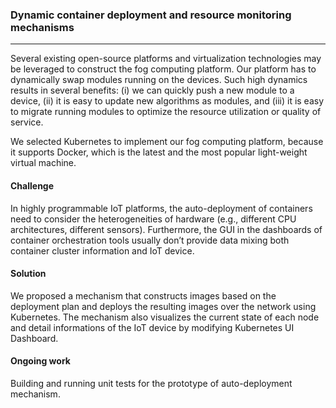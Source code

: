 ### Dynamic container deployment and resource monitoring mechanisms
---

Several existing open-source platforms and virtualization technologies may be leveraged to construct the fog computing platform. Our platform has to dynamically swap modules running on the devices. Such high dynamics results in several benefits: (i) we can quickly push a new module to a device, (ii) it is easy to update new algorithms as modules, and (iii) it is easy to migrate running modules to optimize the resource utilization or quality of service.

We selected Kubernetes to implement our fog computing platform, because it supports Docker, which is the latest and the most popular light-weight virtual machine. 

#### Challenge
In highly programmable IoT platforms,
the auto-deployment of containers need to consider the heterogeneities of hardware (e.g., different CPU architectures, different sensors). Furthermore, the GUI in the dashboards of container orchestration tools usually
don’t provide data mixing both container cluster information and IoT device.
#### Solution
We proposed a mechanism that constructs images based on the deployment plan and deploys
the resulting images over the network using Kubernetes. The mechanism also visualizes the current state of
each node and detail informations of the IoT device by modifying Kubernetes UI Dashboard.
#### Ongoing work
Building and running unit tests for the prototype of auto-deployment mechanism.